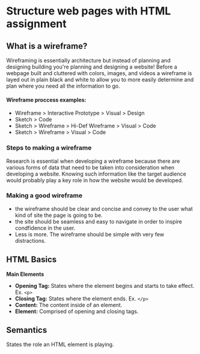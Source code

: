 # Structure web pages with HTML assignment

## What is a wireframe?

Wireframing is essentially architecture but instead of planning and designing building you're planning and designing a website! Before a webpage built and cluttered with colors, images, and videos a wireframe is layed out in plain black and white to allow you to more easily determine and plan where you need all the information to go. 

#### Wireframe proccess examples:
- Wireframe > Interactive Prototype > Visual > Design
- Sketch > Code
- Sketch > Wireframe > Hi-Def Wireframe > Visual > Code
- Sketch > Wireframe > Visual > Code

### Steps to making a wireframe

Research is essential when developing a wireframe because there are various forms of data that need to be taken into consideration when developing a website. Knowing such information like the target audience would probably play a key role in how the website would be developed.

### Making a good wireframe

- the wireframe should be clear and concise and convey to the user what kind of site the page is going to be.
- the site should be seamless and easy to navigate in order to inspire condfidence in the user.
- Less is more. The wireframe should be simple with very few distractions.

## HTML Basics

**Main Elements**

- **Opening Tag:** States where the element begins and starts to take effect. Ex. `<p>`
- **Closing Tag:** States where the element ends. Ex. `</p>`
- **Content:** The content inside of an element.
- **Element:** Comprised of opening and closing tags.

## Semantics

States the role an HTML element is playing.
